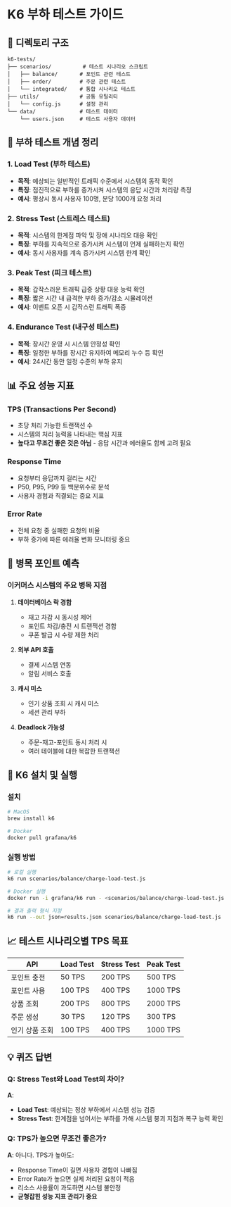 # K6 부하 테스트 가이드

## 📁 디렉토리 구조

```
k6-tests/
├── scenarios/          # 테스트 시나리오 스크립트
│   ├── balance/       # 포인트 관련 테스트
│   ├── order/         # 주문 관련 테스트
│   └── integrated/    # 통합 시나리오 테스트
├── utils/             # 공통 유틸리티
│   └── config.js      # 설정 관리
└── data/              # 테스트 데이터
    └── users.json     # 테스트 사용자 데이터
```

## 🎯 부하 테스트 개념 정리

### 1. **Load Test (부하 테스트)**
- **목적**: 예상되는 일반적인 트래픽 수준에서 시스템의 동작 확인
- **특징**: 점진적으로 부하를 증가시켜 시스템의 응답 시간과 처리량 측정
- **예시**: 평상시 동시 사용자 100명, 분당 1000개 요청 처리

### 2. **Stress Test (스트레스 테스트)**
- **목적**: 시스템의 한계점 파악 및 장애 시나리오 대응 확인
- **특징**: 부하를 지속적으로 증가시켜 시스템이 언제 실패하는지 확인
- **예시**: 동시 사용자를 계속 증가시켜 시스템 한계 확인

### 3. **Peak Test (피크 테스트)**
- **목적**: 갑작스러운 트래픽 급증 상황 대응 능력 확인
- **특징**: 짧은 시간 내 급격한 부하 증가/감소 시뮬레이션
- **예시**: 이벤트 오픈 시 갑작스런 트래픽 폭증

### 4. **Endurance Test (내구성 테스트)**
- **목적**: 장시간 운영 시 시스템 안정성 확인
- **특징**: 일정한 부하를 장시간 유지하여 메모리 누수 등 확인
- **예시**: 24시간 동안 일정 수준의 부하 유지

## 📊 주요 성능 지표

### TPS (Transactions Per Second)
- 초당 처리 가능한 트랜잭션 수
- 시스템의 처리 능력을 나타내는 핵심 지표
- **높다고 무조건 좋은 것은 아님** - 응답 시간과 에러율도 함께 고려 필요

### Response Time
- 요청부터 응답까지 걸리는 시간
- P50, P95, P99 등 백분위수로 분석
- 사용자 경험과 직결되는 중요 지표

### Error Rate
- 전체 요청 중 실패한 요청의 비율
- 부하 증가에 따른 에러율 변화 모니터링 중요

## 🚨 병목 포인트 예측

### 이커머스 시스템의 주요 병목 지점

1. **데이터베이스 락 경합**
   - 재고 차감 시 동시성 제어
   - 포인트 차감/충전 시 트랜잭션 경합
   - 쿠폰 발급 시 수량 제한 처리

2. **외부 API 호출**
   - 결제 시스템 연동
   - 알림 서비스 호출

3. **캐시 미스**
   - 인기 상품 조회 시 캐시 미스
   - 세션 관리 부하

4. **Deadlock 가능성**
   - 주문-재고-포인트 동시 처리 시
   - 여러 테이블에 대한 복잡한 트랜잭션

## 🔧 K6 설치 및 실행

### 설치
```bash
# MacOS
brew install k6

# Docker
docker pull grafana/k6
```

### 실행 방법
```bash
# 로컬 실행
k6 run scenarios/balance/charge-load-test.js

# Docker 실행
docker run -i grafana/k6 run - <scenarios/balance/charge-load-test.js

# 결과 출력 형식 지정
k6 run --out json=results.json scenarios/balance/charge-load-test.js
```

## 📈 테스트 시나리오별 TPS 목표

| API | Load Test | Stress Test | Peak Test |
|-----|-----------|-------------|-----------|
| 포인트 충전 | 50 TPS | 200 TPS | 500 TPS |
| 포인트 사용 | 100 TPS | 400 TPS | 1000 TPS |
| 상품 조회 | 200 TPS | 800 TPS | 2000 TPS |
| 주문 생성 | 30 TPS | 120 TPS | 300 TPS |
| 인기 상품 조회 | 100 TPS | 400 TPS | 1000 TPS |

## 💡 퀴즈 답변

### Q: Stress Test와 Load Test의 차이?
**A**: 
- **Load Test**: 예상되는 정상 부하에서 시스템 성능 검증
- **Stress Test**: 한계점을 넘어서는 부하를 가해 시스템 붕괴 지점과 복구 능력 확인

### Q: TPS가 높으면 무조건 좋은가?
**A**: 아니다. TPS가 높아도:
- Response Time이 길면 사용자 경험이 나빠짐
- Error Rate가 높으면 실제 처리된 요청이 적음
- 리소스 사용률이 과도하면 시스템 불안정
- **균형잡힌 성능 지표 관리가 중요**